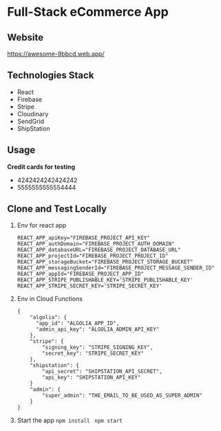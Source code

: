 # Full-Stack eCommerce App

## Website
https://awesome-9bbcd.web.app/

## Technologies Stack

- React
- Firebase
- Stripe
- Cloudinary
- SendGrid
- ShipStation

## Usage
**Credit cards for testing**
- 4242424242424242
- 5555555555554444

## Clone and Test Locally
1. Env for react app
    ```
    REACT_APP_apiKey="FIREBASE_PROJECT_API_KEY"
    REACT_APP_authDomain="FIREBASE_PROJECT_AUTH_DOMAIN"
    REACT_APP_databaseURL="FIREBASE_PROJECT_DATABASE_URL"
    REACT_APP_projectId="FIREBASE_PROJECT_PROJECT_ID"
    REACT_APP_storageBucket="FIREBASE_PROJECT_STORAGE_BUCKET"
    REACT_APP_messagingSenderId="FIREBASE_PROJECT_MESSAGE_SENDER_ID"
    REACT_APP_appId="FIREBASE_PROJECT_APP_ID"
    REACT_APP_STRIPE_PUBLISHABLE_KEY='STRIPE_PUBLISHABLE_KEY'
    REACT_APP_STRIPE_SECRET_KEY='STRIPE_SECRET_KEY'
    ```
2. Env in Cloud Functions
    ```
    {
        "algolia": {
          "app_id": "ALGOLIA_APP_ID",
          "admin_api_key": "ALGOLIA_ADMIN_API_KEY"
        },
        "stripe": {
            "signing_key": "STRIPE_SIGNING_KEY",
            "secret_key": "STRIPE_SECRET_KEY"
        },
        "shipstation": {
            "api_secret": "SHIPSTATION_API_SECRET",
            "api_key": "SHIPSTATION_API_KEY"
        }
        "admin": {
            "super_admin": "THE_EMAIL_TO_BE_USED_AS_SUPER_ADMIN"
        }
    }
    ```
4. Start the app
    ```npm install ```
    ```npm start```

